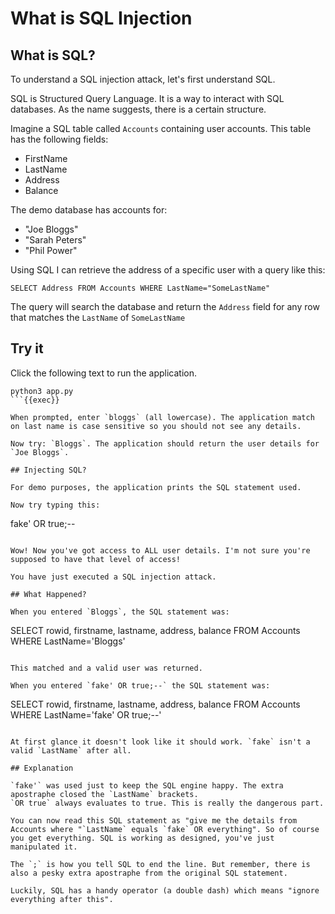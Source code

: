 # What is SQL Injection

## What is SQL?
To understand a SQL injection attack, let's first understand SQL.

SQL is Structured Query Language. It is a way to interact with SQL databases. As the name suggests, there is a certain structure.

Imagine a SQL table called `Accounts` containing user accounts. This table has the following fields:

- FirstName
- LastName
- Address
- Balance

The demo database has accounts for:
- "Joe Bloggs"
- "Sarah Peters"
- "Phil Power"

Using SQL I can retrieve the address of a specific user with a query like this:

`SELECT Address FROM Accounts WHERE LastName="SomeLastName"`

The query will search the database and return the `Address` field for any row that matches the `LastName` of `SomeLastName`

## Try it

Click the following text to run the application.

```
python3 app.py
```{{exec}}

When prompted, enter `bloggs` (all lowercase). The application match on last name is case sensitive so you should not see any details.

Now try: `Bloggs`. The application should return the user details for `Joe Bloggs`.

## Injecting SQL?

For demo purposes, the application prints the SQL statement used.

Now try typing this:

```
fake' OR true;--
```{{copy}}

Wow! Now you've got access to ALL user details. I'm not sure you're supposed to have that level of access!

You have just executed a SQL injection attack.

## What Happened?

When you entered `Bloggs`, the SQL statement was:

```
SELECT rowid, firstname, lastname, address, balance
FROM Accounts
WHERE LastName='Bloggs'
```{{copy}}

This matched and a valid user was returned.

When you entered `fake' OR true;--` the SQL statement was:

```
SELECT rowid, firstname, lastname, address, balance
FROM Accounts
WHERE LastName='fake' OR true;--'
```{{copy}}

At first glance it doesn't look like it should work. `fake` isn't a valid `LastName` after all.

## Explanation

`fake'` was used just to keep the SQL engine happy. The extra apostraphe closed the `LastName` brackets.
`OR true` always evaluates to true. This is really the dangerous part.

You can now read this SQL statement as "give me the details from Accounts where "`LastName` equals `fake` OR everything". So of course you get everything. SQL is working as designed, you've just manipulated it.

The `;` is how you tell SQL to end the line. But remember, there is also a pesky extra apostraphe from the original SQL statement.

Luckily, SQL has a handy operator (a double dash) which means "ignore everything after this".